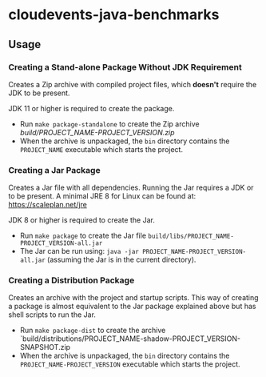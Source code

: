 # cloudevents-java-benchmarks

## Usage

### Creating a Stand-alone Package Without JDK Requirement

Creates a Zip archive with compiled project files, which **doesn't** require the JDK to be present.

JDK 11 or higher is required to create the package.

* Run `make package-standalone` to create the Zip archive *build/PROJECT_NAME-PROJECT_VERSION.zip*
* When the archive is unpackaged, the `bin` directory contains the `PROJECT_NAME` executable which starts the project.

### Creating a Jar Package

Creates a Jar file with all dependencies. Running the Jar requires a JDK or to be present. A minimal JRE 8 for Linux can be found at: https://scaleplan.net/jre 

JDK 8 or higher is required to create the Jar.

* Run `make package` to create the Jar file `build/libs/PROJECT_NAME-PROJECT_VERSION-all.jar`
* The Jar can be run using: `java -jar PROJECT_NAME-PROJECT_VERSION-all.jar` (assuming the Jar is in the current directory).

### Creating a Distribution Package 

Creates an archive with the project and startup scripts. This way of creating a package is almost equivalent to the Jar package explained above but has shell scripts to run the Jar.

* Run `make package-dist` to create the archive `build/distributions/PROJECT_NAME-shadow-PROJECT_VERSION-SNAPSHOT.zip
* When the archive is unpackaged, the `bin` directory contains the `PROJECT_NAME-PROJECT_VERSION` executable which starts the project.

